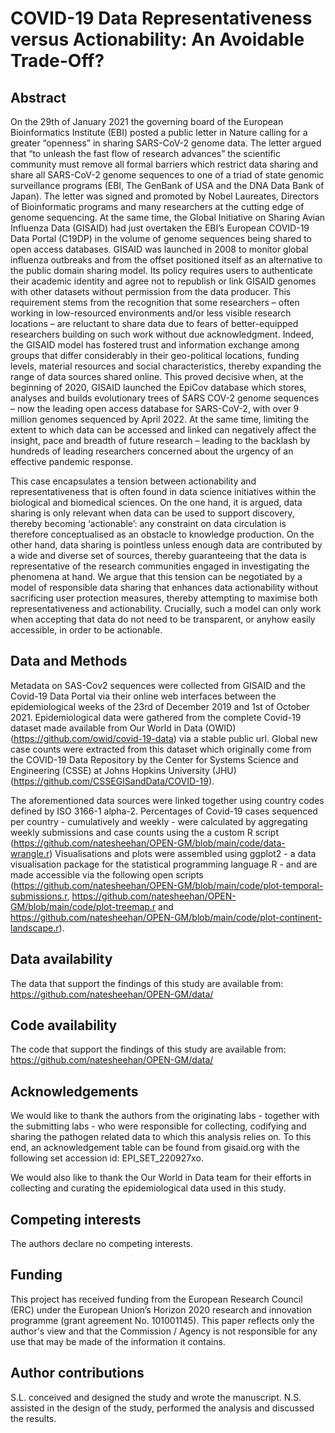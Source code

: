 # COVID-19 Data Representativeness versus Actionability: An Avoidable Trade-Off?

## Abstract

On the 29th of January 2021 the governing board of the European Bioinformatics Institute (EBI) posted a public letter in Nature calling for a greater “openness” in sharing SARS-CoV-2 genome data. The letter argued that “to unleash the fast flow of research advances” the scientific community must remove all formal barriers which restrict data sharing and share all SARS-CoV-2 genome sequences to one of a triad of state genomic surveillance programs (EBI, The GenBank of USA and the DNA Data Bank of Japan). The letter was signed and promoted by Nobel Laureates, Directors of Bioinformatic programs and many researchers at the cutting edge of genome sequencing. At the same time, the Global Initiative on Sharing Avian Influenza Data (GISAID) had just overtaken the EBI’s European COVID-19 Data Portal (C19DP) in the volume of genome sequences being shared to open access databases. GISAID was launched in 2008 to monitor global influenza outbreaks and from the offset positioned itself as an alternative to the public domain sharing model. Its policy requires users to authenticate their academic identity and agree not to republish or link GISAID genomes with other datasets without permission from the data producer. This requirement stems from the recognition that some researchers – often working in low-resourced environments and/or less visible research locations – are reluctant to share data due to fears of better-equipped researchers building on such work without due acknowledgment. Indeed, the GISAID model has fostered trust and information exchange among groups that differ considerably in their geo-political locations, funding levels, material resources and social characteristics, thereby expanding the range of data sources shared online. This proved decisive when, at the beginning of 2020, GISAID launched the EpiCov database which stores, analyses and builds evolutionary trees of SARS COV-2 genome sequences – now the leading open access database for SARS-CoV-2, with over 9 million genomes sequenced by April 2022. At the same time, limiting the extent to which data can be accessed and linked can negatively affect the insight, pace and breadth of future research – leading to the backlash by hundreds of leading researchers concerned about the urgency of an effective pandemic response.

 

This case encapsulates a tension between actionability and representativeness that is often found in data science initiatives within the biological and biomedical sciences. On the one hand, it is argued, data sharing is only relevant when data can be used to support discovery, thereby becoming ‘actionable’: any constraint on data circulation is therefore conceptualised as an obstacle to knowledge production. On the other hand, data sharing is pointless unless enough data are contributed by a wide and diverse set of sources, thereby guaranteeing that the data is representative of the research communities engaged in investigating the phenomena at hand. We argue that this tension can be negotiated by a model of responsible data sharing that enhances data actionability without sacrificing user protection measures, thereby attempting to maximise both representativeness and actionability. Crucially, such a model can only work when accepting that data do not need to be transparent, or anyhow easily accessible, in order to be actionable. 

## Data and Methods
Metadata on SAS-Cov2 sequences were collected from GISAID and the Covid-19 Data Portal via their online web interfaces between the epidemiological weeks of the 23rd of December 2019 and 1st of October 2021. Epidemiological data were gathered from the complete Covid-19 dataset made available from  Our World in Data (OWID) (https://github.com/owid/covid-19-data) via a stable public url. Global new case counts were extracted from this dataset which originally come from the COVID-19 Data Repository by the Center for Systems Science and Engineering (CSSE) at Johns Hopkins University (JHU) (https://github.com/CSSEGISandData/COVID-19).  

The aforementioned data sources were linked together using country codes defined by ISO 3166-1 alpha-2. Percentages of Covid-19 cases sequenced per country - cumulatively and weekly - were calculated by aggregating weekly submissions and case counts using the a custom R script (https://github.com/natesheehan/OPEN-GM/blob/main/code/data-wrangle.r) Visualisations and plots were assembled using ggplot2 - a data visualisation package for the statistical programming language R - and are made accessible via the following open scripts (https://github.com/natesheehan/OPEN-GM/blob/main/code/plot-temporal-submissions.r, https://github.com/natesheehan/OPEN-GM/blob/main/code/plot-treemap.r and https://github.com/natesheehan/OPEN-GM/blob/main/code/plot-continent-landscape.r). 


## Data availability

The data that support the findings of this study are available from: https://github.com/natesheehan/OPEN-GM/data/

## Code availability

The code that support the findings of this study are available from: https://github.com/natesheehan/OPEN-GM/data/

## Acknowledgements

We would like to thank the authors from the originating labs - together with the submitting labs -  who were responsible for collecting, codifying and sharing the pathogen related data to which this analysis relies on. To this end, an acknowledgement table can be found from gisaid.org with the following set accession id: EPI_SET_220927xo.  

We would also like to thank the Our World in Data team for their efforts in collecting and curating the epidemiological data used in this study. 

## Competing interests

The authors declare no competing interests.

## Funding

This project has received funding from the European Research Council (ERC) under the European Union’s Horizon 2020 research and innovation programme (grant agreement No. 101001145). This paper reflects only the author's view and that the Commission / Agency is not responsible for any use that may be made of the information it contains.

## Author contributions

S.L. conceived and designed the study and wrote the manuscript. N.S. assisted in the design of the study, performed the analysis and discussed the results.

